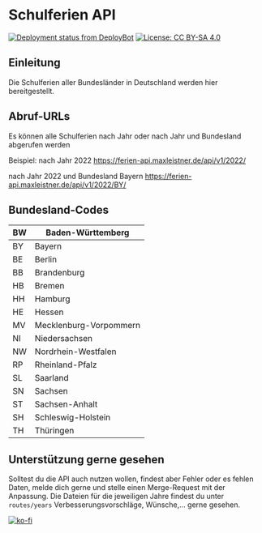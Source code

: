 # Schulferien API

[![Deployment status from DeployBot](https://maxleistner.deploybot.com/badge/77558060233260/207735.svg)](https://deploybot.com)
[![License: CC BY-SA 4.0](https://licensebuttons.net/l/by-sa/4.0/80x15.png)](https://creativecommons.org/licenses/by-sa/4.0/)

## Einleitung

Die Schulferien aller Bundesländer in Deutschland werden hier bereitgestellt.

## Abruf-URLs

Es können alle Schulferien nach Jahr oder nach Jahr und Bundesland abgerufen werden

Beispiel:
nach Jahr 2022
https://ferien-api.maxleistner.de/api/v1/2022/

nach Jahr 2022 und Bundesland Bayern
https://ferien-api.maxleistner.de/api/v1/2022/BY/

## Bundesland-Codes

| BW  | Baden-Württemberg      |
| --- | ---------------------- |
| BY  | Bayern                 |
| BE  | Berlin                 |
| BB  | Brandenburg            |
| HB  | Bremen                 |
| HH  | Hamburg                |
| HE  | Hessen                 |
| MV  | Mecklenburg-Vorpommern |
| NI  | Niedersachsen          |
| NW  | Nordrhein-Westfalen    |
| RP  | Rheinland-Pfalz        |
| SL  | Saarland               |
| SN  | Sachsen                |
| ST  | Sachsen-Anhalt         |
| SH  | Schleswig-Holstein     |
| TH  | Thüringen              |

## Unterstützung gerne gesehen

Solltest du die API auch nutzen wollen, findest aber Fehler oder es fehlen Daten, melde dich gerne und stelle einen Merge-Request mit der Anpassung. Die Dateien für die jeweiligen Jahre findest du unter `routes/years`
Verbesserungsvorschläge, Wünsche,... gerne gesehen.

[![ko-fi](https://ko-fi.com/img/githubbutton_sm.svg)](https://ko-fi.com/V7V8GDFQJ)
